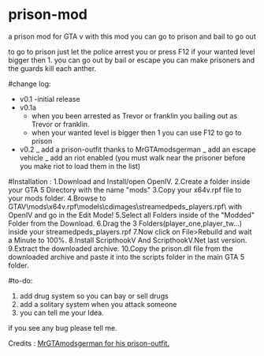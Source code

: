 # prison-mod
a prison mod for GTA v
with this mod you can go to prison 
and bail to go out 

to go to prison just let the police arrest you or press F12 if your wanted level bigger then 1. 
you can go out by bail or escape 
you can make prisoners and the guards kill each anther. 



#change log: 
- v0.1 
  -initial release 
- v0.1a 
  - when you been arrested as Trevor or franklin you bailing out as Trevor or franklin. 
  - when your wanted level is bigger then 1 you can use F12 to go to prison 
- v0.2 
  _ add a prison-outfit thanks to MrGTAmodsgerman 
  _ add an escape vehicle 
  _ add an riot enabled (you must walk near the prisoner before you make riot to load them in the list)

#Installation : 
1.Download and Install/open OpenIV. 
2.Create a folder inside your GTA 5 Directory with the name "mods" 
3.Copy your x64v.rpf file to your mods folder. 
4.Browse to GTAV\mods\x64v.rpf\models\cdimages\streamedpeds_players.rpf\ with OpenIV and go in the Edit Mode! 
5.Select all Folders inside of the "Modded" Folder from the Download. 
6.Drag the 3 Folders(player_one,player_tw...) inside your streamedpeds_players.rpf 
7.Now click on File>Rebuild and wait a Minute to 100%. 
8.Install ScripthookV And ScripthookV.Net last version. 
9.Extract the downloaded archive. 
10.Copy the prison.dll file from the downloaded archive and paste it into the scripts folder in the main GTA 5 folder. 

#to-do: 
1. add drug system so you can bay or sell drugs 
2. add a solitary system when you attack someone 
3. you can tell me your Idea. 

if you see any bug please tell me. 

Credits : 
[MrGTAmodsgerman for his prison-outfit.](https://www.gta5-mods.com/users/MrGTAmodsgerman)

